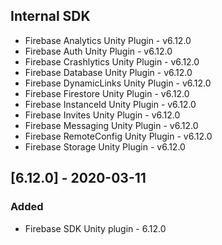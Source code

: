 ## Internal SDK
- Firebase Analytics Unity Plugin - v6.12.0
- Firebase Auth Unity Plugin - v6.12.0
- Firebase Crashlytics Unity Plugin - v6.12.0
- Firebase Database Unity Plugin - v6.12.0
- Firebase DynamicLinks Unity Plugin - v6.12.0
- Firebase Firestore Unity Plugin - v6.12.0
- Firebase InstanceId Unity Plugin - v6.12.0
- Firebase Invites Unity Plugin - v6.12.0
- Firebase Messaging Unity Plugin - v6.12.0
- Firebase RemoteConfig Unity Plugin - v6.12.0
- Firebase Storage Unity Plugin - v6.12.0

## [6.12.0] - 2020-03-11
### Added
- Firebase SDK Unity plugin - 6.12.0